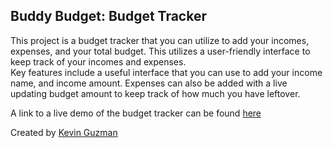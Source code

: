 <h2>Buddy Budget: Budget Tracker</h2>
This project is a budget tracker that you can utilize to add your incomes, expenses, and your total budget. This utilizes a user-friendly interface to keep track of your incomes and expenses. 
<br>
Key features include a useful interface that you can use to add your income name, and income amount. Expenses can also be added with a live updating budget amount to keep track of how much you have leftover. 

A link to a live demo of the budget tracker can be found [here](https://budget-tracker-nine-weld.vercel.app/)

Created by [Kevin Guzman](https://www.linkedin.com/in/kcastr1628)
